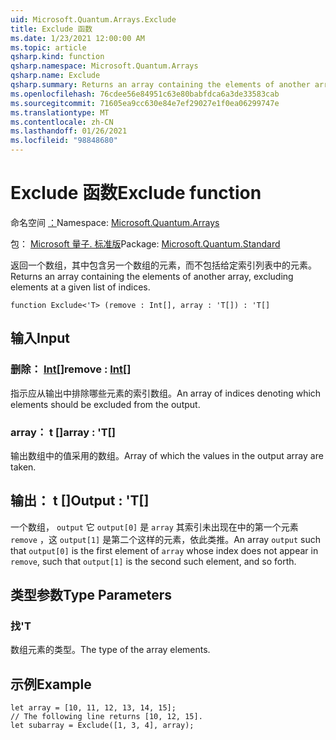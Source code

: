 ```yaml
---
uid: Microsoft.Quantum.Arrays.Exclude
title: Exclude 函数
ms.date: 1/23/2021 12:00:00 AM
ms.topic: article
qsharp.kind: function
qsharp.namespace: Microsoft.Quantum.Arrays
qsharp.name: Exclude
qsharp.summary: Returns an array containing the elements of another array, excluding elements at a given list of indices.
ms.openlocfilehash: 76cdee56e84951c63e80babfdca6a3de33583cab
ms.sourcegitcommit: 71605ea9cc630e84e7ef29027e1f0ea06299747e
ms.translationtype: MT
ms.contentlocale: zh-CN
ms.lasthandoff: 01/26/2021
ms.locfileid: "98848680"
---
```

# <a name="exclude-function"></a><span data-ttu-id="cd0bd-102">Exclude 函数</span><span class="sxs-lookup"><span data-stu-id="cd0bd-102">Exclude function</span></span>

<span data-ttu-id="cd0bd-103">命名空间 [：](xref:Microsoft.Quantum.Arrays)</span><span class="sxs-lookup"><span data-stu-id="cd0bd-103">Namespace: [Microsoft.Quantum.Arrays](xref:Microsoft.Quantum.Arrays)</span></span>

<span data-ttu-id="cd0bd-104">包： [Microsoft 量子. 标准版](https://nuget.org/packages/Microsoft.Quantum.Standard)</span><span class="sxs-lookup"><span data-stu-id="cd0bd-104">Package: [Microsoft.Quantum.Standard](https://nuget.org/packages/Microsoft.Quantum.Standard)</span></span>


<span data-ttu-id="cd0bd-105">返回一个数组，其中包含另一个数组的元素，而不包括给定索引列表中的元素。</span><span class="sxs-lookup"><span data-stu-id="cd0bd-105">Returns an array containing the elements of another array, excluding elements at a given list of indices.</span></span>

```qsharp
function Exclude<'T> (remove : Int[], array : 'T[]) : 'T[]
```


## <a name="input"></a><span data-ttu-id="cd0bd-106">输入</span><span class="sxs-lookup"><span data-stu-id="cd0bd-106">Input</span></span>

### <a name="remove--int"></a><span data-ttu-id="cd0bd-107">删除： [Int](xref:microsoft.quantum.lang-ref.int)[]</span><span class="sxs-lookup"><span data-stu-id="cd0bd-107">remove : [Int](xref:microsoft.quantum.lang-ref.int)[]</span></span>

<span data-ttu-id="cd0bd-108">指示应从输出中排除哪些元素的索引数组。</span><span class="sxs-lookup"><span data-stu-id="cd0bd-108">An array of indices denoting which elements should be excluded from the output.</span></span>


### <a name="array--t"></a><span data-ttu-id="cd0bd-109">array： t []</span><span class="sxs-lookup"><span data-stu-id="cd0bd-109">array : 'T[]</span></span>

<span data-ttu-id="cd0bd-110">输出数组中的值采用的数组。</span><span class="sxs-lookup"><span data-stu-id="cd0bd-110">Array of which the values in the output array are taken.</span></span>



## <a name="output--t"></a><span data-ttu-id="cd0bd-111">输出： t []</span><span class="sxs-lookup"><span data-stu-id="cd0bd-111">Output : 'T[]</span></span>

<span data-ttu-id="cd0bd-112">一个数组， `output` 它 `output[0]` 是 `array` 其索引未出现在中的第一个元素 `remove` ，这 `output[1]` 是第二个这样的元素，依此类推。</span><span class="sxs-lookup"><span data-stu-id="cd0bd-112">An array `output` such that `output[0]` is the first element of `array` whose index does not appear in `remove`, such that `output[1]` is the second such element, and so forth.</span></span>

## <a name="type-parameters"></a><span data-ttu-id="cd0bd-113">类型参数</span><span class="sxs-lookup"><span data-stu-id="cd0bd-113">Type Parameters</span></span>

### <a name="t"></a><span data-ttu-id="cd0bd-114">找</span><span class="sxs-lookup"><span data-stu-id="cd0bd-114">'T</span></span>

<span data-ttu-id="cd0bd-115">数组元素的类型。</span><span class="sxs-lookup"><span data-stu-id="cd0bd-115">The type of the array elements.</span></span>

## <a name="example"></a><span data-ttu-id="cd0bd-116">示例</span><span class="sxs-lookup"><span data-stu-id="cd0bd-116">Example</span></span>

```qsharp
let array = [10, 11, 12, 13, 14, 15];
// The following line returns [10, 12, 15].
let subarray = Exclude([1, 3, 4], array);
```